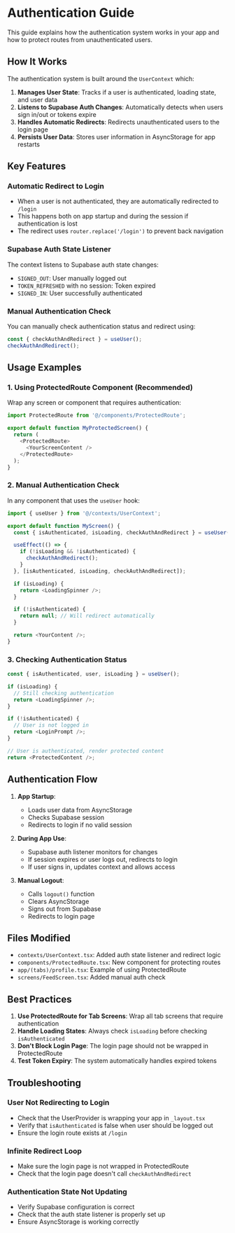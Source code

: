 # Authentication Guide

This guide explains how the authentication system works in your app and how to protect routes from unauthenticated users.

## How It Works

The authentication system is built around the `UserContext` which:

1. **Manages User State**: Tracks if a user is authenticated, loading state, and user data
2. **Listens to Supabase Auth Changes**: Automatically detects when users sign in/out or tokens expire
3. **Handles Automatic Redirects**: Redirects unauthenticated users to the login page
4. **Persists User Data**: Stores user information in AsyncStorage for app restarts

## Key Features

### Automatic Redirect to Login
- When a user is not authenticated, they are automatically redirected to `/login`
- This happens both on app startup and during the session if authentication is lost
- The redirect uses `router.replace('/login')` to prevent back navigation

### Supabase Auth State Listener
The context listens to Supabase auth state changes:
- `SIGNED_OUT`: User manually logged out
- `TOKEN_REFRESHED` with no session: Token expired
- `SIGNED_IN`: User successfully authenticated

### Manual Authentication Check
You can manually check authentication status and redirect using:
```typescript
const { checkAuthAndRedirect } = useUser();
checkAuthAndRedirect();
```

## Usage Examples

### 1. Using ProtectedRoute Component (Recommended)

Wrap any screen or component that requires authentication:

```typescript
import ProtectedRoute from '@/components/ProtectedRoute';

export default function MyProtectedScreen() {
  return (
    <ProtectedRoute>
      <YourScreenContent />
    </ProtectedRoute>
  );
}
```

### 2. Manual Authentication Check

In any component that uses the `useUser` hook:

```typescript
import { useUser } from '@/contexts/UserContext';

export default function MyScreen() {
  const { isAuthenticated, isLoading, checkAuthAndRedirect } = useUser();

  useEffect(() => {
    if (!isLoading && !isAuthenticated) {
      checkAuthAndRedirect();
    }
  }, [isAuthenticated, isLoading, checkAuthAndRedirect]);

  if (isLoading) {
    return <LoadingSpinner />;
  }

  if (!isAuthenticated) {
    return null; // Will redirect automatically
  }

  return <YourContent />;
}
```

### 3. Checking Authentication Status

```typescript
const { isAuthenticated, user, isLoading } = useUser();

if (isLoading) {
  // Still checking authentication
  return <LoadingSpinner />;
}

if (!isAuthenticated) {
  // User is not logged in
  return <LoginPrompt />;
}

// User is authenticated, render protected content
return <ProtectedContent />;
```

## Authentication Flow

1. **App Startup**: 
   - Loads user data from AsyncStorage
   - Checks Supabase session
   - Redirects to login if no valid session

2. **During App Use**:
   - Supabase auth listener monitors for changes
   - If session expires or user logs out, redirects to login
   - If user signs in, updates context and allows access

3. **Manual Logout**:
   - Calls `logout()` function
   - Clears AsyncStorage
   - Signs out from Supabase
   - Redirects to login page

## Files Modified

- `contexts/UserContext.tsx`: Added auth state listener and redirect logic
- `components/ProtectedRoute.tsx`: New component for protecting routes
- `app/(tabs)/profile.tsx`: Example of using ProtectedRoute
- `screens/FeedScreen.tsx`: Added manual auth check

## Best Practices

1. **Use ProtectedRoute for Tab Screens**: Wrap all tab screens that require authentication
2. **Handle Loading States**: Always check `isLoading` before checking `isAuthenticated`
3. **Don't Block Login Page**: The login page should not be wrapped in ProtectedRoute
4. **Test Token Expiry**: The system automatically handles expired tokens

## Troubleshooting

### User Not Redirecting to Login
- Check that the UserProvider is wrapping your app in `_layout.tsx`
- Verify that `isAuthenticated` is false when user should be logged out
- Ensure the login route exists at `/login`

### Infinite Redirect Loop
- Make sure the login page is not wrapped in ProtectedRoute
- Check that the login page doesn't call `checkAuthAndRedirect`

### Authentication State Not Updating
- Verify Supabase configuration is correct
- Check that the auth state listener is properly set up
- Ensure AsyncStorage is working correctly 